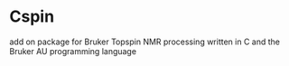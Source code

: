 # Cspin
add on package for Bruker Topspin NMR processing written in C and the Bruker AU programming language
